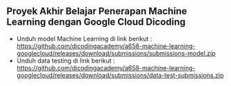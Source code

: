 ## Proyek Akhir Belajar Penerapan Machine Learning dengan Google Cloud Dicoding
- Unduh model Machine Learning di link berikut : https://github.com/dicodingacademy/a658-machine-learning-googlecloud/releases/download/submissions/submissions-model.zip
- Unduh data testing di link berikut : https://github.com/dicodingacademy/a658-machine-learning-googlecloud/releases/download/submissions/data-test-submissions.zip
